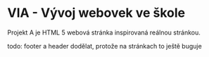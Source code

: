# VIA - Vývoj webovek ve škole

Projekt A je HTML 5 webová stránka inspirovaná reálnou stránkou.

todo:
footer a header dodělat, protože na stránkach to ještě buguje

